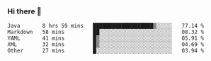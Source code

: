 ### Hi there 👋

<!--
**urzz/urzz** is a ✨ _special_ ✨ repository because its `README.md` (this file) appears on your GitHub profile.

Here are some ideas to get you started:

- 🔭 I’m currently working on ...
- 🌱 I’m currently learning ...
- 👯 I’m looking to collaborate on ...
- 🤔 I’m looking for help with ...
- 💬 Ask me about ...
- 📫 How to reach me: ...
- 😄 Pronouns: ...
- ⚡ Fun fact: ...
-->

<!--START_SECTION:waka-->
```text
Java       8 hrs 59 mins   ███████████████████▒░░░░░   77.14 % 
Markdown   58 mins         ██░░░░░░░░░░░░░░░░░░░░░░░   08.32 % 
YAML       41 mins         █▒░░░░░░░░░░░░░░░░░░░░░░░   05.91 % 
XML        32 mins         █▒░░░░░░░░░░░░░░░░░░░░░░░   04.69 % 
Other      27 mins         █░░░░░░░░░░░░░░░░░░░░░░░░   03.94 % 
```
<!--END_SECTION:waka-->
